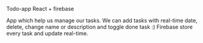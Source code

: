 Todo-app
React + firebase

App which help us manage our tasks.
We can add tasks with real-time date, delete, change name or description and toggle done task :)
Firebase store every task and update real-time.